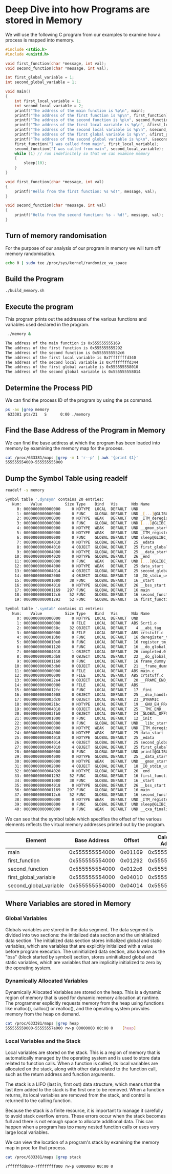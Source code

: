 # Deep Dive into how Programs are stored in Memory

We will use the following C program from our examples to examine how a process is mapped into memory.

```c
#include <stdio.h>
#include <unistd.h>

void first_function(char *message, int val);
void second_function(char *message, int val);

int first_global_variable = 1;
int second_global_variable = 1;

void main()
{
    int first_local_variable = 1;
    int second_local_variable = 2;
    printf("The address of the main function is %p\n", main);
    printf("The address of the first function is %p\n", first_function);
    printf("The address of the second function is %p\n", second_function);
    printf("The address of the first local variable is %p\n", &first_local_variable);
    printf("The address of the second local variable is %p\n", &second_local_variable);
    printf("The address of the first global variable is %p\n", &first_global_variable);
    printf("The address of the second global variable is %p\n", &second_global_variable);
    first_function("I was called from main", first_local_variable);
    second_function("I was called from main", second_local_variable);
    while (1) // run indefinitely so that we can examine memory
    {
        sleep(10);
    }
}

void first_function(char *message, int val)
{
    printf("Hello from the first function: %s %d!", message, val);
}

void second_function(char *message, int val)
{
    printf("Hello from the second function: %s - %d!", message, val);
}

```

## Turn of memory randomisation

For the purpose of our analysis of our program in memory we will turn off memory randomisation.

```sh
echo 0 | sudo tee /proc/sys/kernel/randomize_va_space
```

## Build the Program

```sh
./build_memory.sh 
```

## Execute the program

This program prints out the addresses of the various functions and variables used declared in the program.

```sh
 ./memory &

The address of the main function is 0x555555555169
The address of the first function is 0x555555555292
The address of the second function is 0x5555555552c6
The address of the first local variable is 0x7fffffffd340
The address of the second local variable is 0x7fffffffd344
The address of the first global variable is 0x555555558010
The address of the second global variable is 0x555555558014
```

## Determine the Process PID

We can find the process ID of the program by using the ps command.

```sh
ps -ax |grep memory
 633381 pts/21   S      0:00 ./memory
```

## Find the Base Address of the Program in Memory

We can find the base address at which the program has been loaded into memory by examining the memory map for the process.

```sh
cat /proc/633381/maps |grep -m 1 'r--p' | awk '{print $1}'
555555554000-555555555000
```

## Dump the Symbol Table using readelf

```sh
readelf -s memory

Symbol table '.dynsym' contains 20 entries:
   Num:    Value          Size Type    Bind   Vis      Ndx Name
     0: 0000000000000000     0 NOTYPE  LOCAL  DEFAULT  UND 
     1: 0000000000000000     0 FUNC    GLOBAL DEFAULT  UND _[...]@GLIBC_2.34 (2)
     2: 0000000000000000     0 NOTYPE  WEAK   DEFAULT  UND _ITM_deregisterT[...]
     3: 0000000000000000     0 FUNC    GLOBAL DEFAULT  UND [...]@GLIBC_2.2.5 (3)
     4: 0000000000000000     0 NOTYPE  WEAK   DEFAULT  UND __gmon_start__
     5: 0000000000000000     0 NOTYPE  WEAK   DEFAULT  UND _ITM_registerTMC[...]
     6: 0000000000000000     0 FUNC    GLOBAL DEFAULT  UND sleep@GLIBC_2.2.5 (3)
     7: 0000000000004018     0 NOTYPE  GLOBAL DEFAULT   25 _edata
     8: 0000000000004010     4 OBJECT  GLOBAL DEFAULT   25 first_global_variable
     9: 0000000000004000     0 NOTYPE  GLOBAL DEFAULT   25 __data_start
    10: 0000000000004020     0 NOTYPE  GLOBAL DEFAULT   26 _end
    11: 0000000000000000     0 FUNC    WEAK   DEFAULT  UND [...]@GLIBC_2.2.5 (3)
    12: 0000000000004000     0 NOTYPE  WEAK   DEFAULT   25 data_start
    13: 0000000000004014     4 OBJECT  GLOBAL DEFAULT   25 second_global_va[...]
    14: 0000000000002000     4 OBJECT  GLOBAL DEFAULT   18 _IO_stdin_used
    15: 0000000000001080    38 FUNC    GLOBAL DEFAULT   16 _start
    16: 0000000000004018     0 NOTYPE  GLOBAL DEFAULT   26 __bss_start
    17: 0000000000001169   297 FUNC    GLOBAL DEFAULT   16 main
    18: 00000000000012c6    52 FUNC    GLOBAL DEFAULT   16 second_function
    19: 0000000000001292    52 FUNC    GLOBAL DEFAULT   16 first_function

Symbol table '.symtab' contains 41 entries:
   Num:    Value          Size Type    Bind   Vis      Ndx Name
     0: 0000000000000000     0 NOTYPE  LOCAL  DEFAULT  UND 
     1: 0000000000000000     0 FILE    LOCAL  DEFAULT  ABS Scrt1.o
     2: 000000000000038c    32 OBJECT  LOCAL  DEFAULT    4 __abi_tag
     3: 0000000000000000     0 FILE    LOCAL  DEFAULT  ABS crtstuff.c
     4: 00000000000010b0     0 FUNC    LOCAL  DEFAULT   16 deregister_tm_clones
     5: 00000000000010e0     0 FUNC    LOCAL  DEFAULT   16 register_tm_clones
     6: 0000000000001120     0 FUNC    LOCAL  DEFAULT   16 __do_global_dtors_aux
     7: 0000000000004018     1 OBJECT  LOCAL  DEFAULT   26 completed.0
     8: 0000000000003db8     0 OBJECT  LOCAL  DEFAULT   22 __do_global_dtor[...]
     9: 0000000000001160     0 FUNC    LOCAL  DEFAULT   16 frame_dummy
    10: 0000000000003db0     0 OBJECT  LOCAL  DEFAULT   21 __frame_dummy_in[...]
    11: 0000000000000000     0 FILE    LOCAL  DEFAULT  ABS main.c
    12: 0000000000000000     0 FILE    LOCAL  DEFAULT  ABS crtstuff.c
    13: 00000000000022e4     0 OBJECT  LOCAL  DEFAULT   20 __FRAME_END__
    14: 0000000000000000     0 FILE    LOCAL  DEFAULT  ABS 
    15: 00000000000012fc     0 FUNC    LOCAL  DEFAULT   17 _fini
    16: 0000000000004008     0 OBJECT  LOCAL  DEFAULT   25 __dso_handle
    17: 0000000000003dc0     0 OBJECT  LOCAL  DEFAULT   23 _DYNAMIC
    18: 00000000000021bc     0 NOTYPE  LOCAL  DEFAULT   19 __GNU_EH_FRAME_HDR
    19: 0000000000004018     0 OBJECT  LOCAL  DEFAULT   25 __TMC_END__
    20: 0000000000003fb0     0 OBJECT  LOCAL  DEFAULT   24 _GLOBAL_OFFSET_TABLE_
    21: 0000000000001000     0 FUNC    LOCAL  DEFAULT   12 _init
    22: 0000000000000000     0 FUNC    GLOBAL DEFAULT  UND __libc_start_mai[...]
    23: 0000000000000000     0 NOTYPE  WEAK   DEFAULT  UND _ITM_deregisterT[...]
    24: 0000000000004000     0 NOTYPE  WEAK   DEFAULT   25 data_start
    25: 0000000000004018     0 NOTYPE  GLOBAL DEFAULT   25 _edata
    26: 0000000000004014     4 OBJECT  GLOBAL DEFAULT   25 second_global_va[...]
    27: 0000000000004010     4 OBJECT  GLOBAL DEFAULT   25 first_global_variable
    28: 0000000000000000     0 FUNC    GLOBAL DEFAULT  UND printf@GLIBC_2.2.5
    29: 0000000000004000     0 NOTYPE  GLOBAL DEFAULT   25 __data_start
    30: 0000000000000000     0 NOTYPE  WEAK   DEFAULT  UND __gmon_start__
    31: 0000000000002000     4 OBJECT  GLOBAL DEFAULT   18 _IO_stdin_used
    32: 0000000000004020     0 NOTYPE  GLOBAL DEFAULT   26 _end
    33: 0000000000001292    52 FUNC    GLOBAL DEFAULT   16 first_function
    34: 0000000000001080    38 FUNC    GLOBAL DEFAULT   16 _start
    35: 0000000000004018     0 NOTYPE  GLOBAL DEFAULT   26 __bss_start
    36: 0000000000001169   297 FUNC    GLOBAL DEFAULT   16 main
    37: 00000000000012c6    52 FUNC    GLOBAL DEFAULT   16 second_function
    38: 0000000000000000     0 NOTYPE  WEAK   DEFAULT  UND _ITM_registerTMC[...]
    39: 0000000000000000     0 FUNC    GLOBAL DEFAULT  UND sleep@GLIBC_2.2.5
    40: 0000000000000000     0 FUNC    WEAK   DEFAULT  UND __cxa_finalize@G[...]

```

We can see that the symbol table which specifies the offset of the various elements reflects the virtual memory addresses printed out by the program.

| Element | Base Address | Offset | Calculated Address | Address Printed by Program |
| --- | ------------ | ------ | ------------------ | -------------------------- |
| main | 0x555555554000 |  0x01169   |    0x555555556169    | 0x555555555169 |
| first_function | 0x555555554000 |  0x01292   |    0x555555555292    | 0x555555555292 |
| second_function | 0x555555554000 |  0x012c6   |    0x5555555552c6    | 0x5555555552c6 |
| first_global_variable | 0x555555554000 |  0x04010   |    0x555555558010    | 0x555555558010 |
| second_global_variable | 0x555555554000 |  0x04014   |    0x555555558014    | 0x555555558014 |


## Where Variables are stored in Memory

### Global Variables

Globals variables are stored in the data segment. The data segment is divided into two sections: the initialized data section and the uninitialized data section. The initialized data section stores initialized global and static variables, which are variables that are explicitly initialized with a value before program execution. The uninitialized data section, also known as the "bss" (block started by symbol) section, stores uninitialized global and static variables, which are variables that are implicitly initialized to zero by the operating system.

### Dynamically Allocated Variables

Dynamically Allocated Variables are stored on the heap. This is a dynamic region of memory that is used for dynamic memory allocation at runtime. The programmer explicitly requests memory from the heap using functions like malloc(), calloc() or realloc(), and the operating system provides memory from the heap on demand.

```sh
cat /proc/633381/maps |grep heap
555555559000-55555557a000 rw-p 00000000 00:00 0    [heap]
```

### Local Variables and the Stack

 Local variables are stored on the stack. This is a region of memory that is automatically managed by the operating system and is used to store data related to function calls. When a function is called, its local variables are allocated on the stack, along with other data related to the function call, such as the return address and function arguments.

The stack is a LIFO (last in, first out) data structure, which means that the last item added to the stack is the first one to be removed. When a function returns, its local variables are removed from the stack, and control is returned to the calling function.

Because the stack is a finite resource, it is important to manage it carefully to avoid stack overflow errors. These errors occur when the stack becomes full and there is not enough space to allocate additional data. This can happen when a program has too many nested function calls or uses very large local variables.

We can view the location of a program's stack by examining the memory map in proc for that process.

```sh
cat /proc/633381/maps |grep stack

7ffffffdd000-7ffffffff000 rw-p 00000000 00:00 0                          [stack]

```

